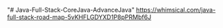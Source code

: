 "# Java-Full-Stack-CoreJava-AdvanceJava" 
https://whimsical.com/java-full-stack-road-map-5vKHFLGDYXD1P8pPRMbf6J
